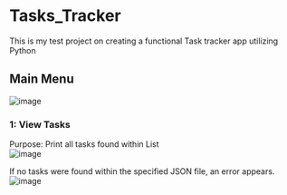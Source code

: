 # Tasks_Tracker
This is my test project on creating a functional Task tracker app utilizing Python

## Main Menu
![image](https://github.com/user-attachments/assets/41721c2a-8161-4752-80ae-6842a95039f6)  

  ### 1: View Tasks
  Purpose: Print all tasks found within List  
  ![image](https://github.com/user-attachments/assets/a782e53c-66f3-4ae1-ab09-87edee4ec1c2)  

  If no tasks were found within the specified JSON file, an error appears.  
![image](https://github.com/user-attachments/assets/f1c1a7d8-5233-4672-8172-864e803cddfa)

